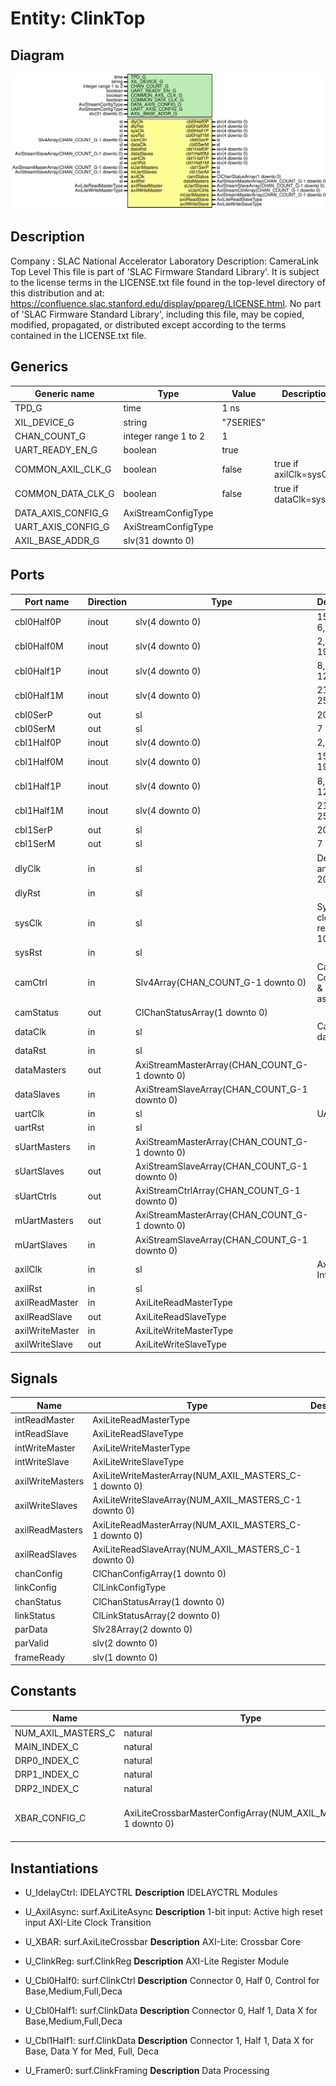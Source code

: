 # Entity: ClinkTop

## Diagram

![Diagram](ClinkTop.svg "Diagram")
## Description

Company    : SLAC National Accelerator Laboratory
Description:
CameraLink Top Level
This file is part of 'SLAC Firmware Standard Library'.
It is subject to the license terms in the LICENSE.txt file found in the
top-level directory of this distribution and at:
   https://confluence.slac.stanford.edu/display/ppareg/LICENSE.html.
No part of 'SLAC Firmware Standard Library', including this file,
may be copied, modified, propagated, or distributed except according to
the terms contained in the LICENSE.txt file.
## Generics

| Generic name       | Type                 | Value     | Description            |
| ------------------ | -------------------- | --------- | ---------------------- |
| TPD_G              | time                 | 1 ns      |                        |
| XIL_DEVICE_G       | string               | "7SERIES" |                        |
| CHAN_COUNT_G       | integer range 1 to 2 | 1         |                        |
| UART_READY_EN_G    | boolean              | true      |                        |
| COMMON_AXIL_CLK_G  | boolean              | false     | true if axilClk=sysClk |
| COMMON_DATA_CLK_G  | boolean              | false     | true if dataClk=sysClk |
| DATA_AXIS_CONFIG_G | AxiStreamConfigType  |           |                        |
| UART_AXIS_CONFIG_G | AxiStreamConfigType  |           |                        |
| AXIL_BASE_ADDR_G   | slv(31 downto 0)     |           |                        |
## Ports

| Port name       | Direction | Type                                          | Description                         |
| --------------- | --------- | --------------------------------------------- | ----------------------------------- |
| cbl0Half0P      | inout     | slv(4 downto 0)                               | 15, 17,  5,  6,  3                  |
| cbl0Half0M      | inout     | slv(4 downto 0)                               |  2,  4, 18, 19, 16                  |
| cbl0Half1P      | inout     | slv(4 downto 0)                               |  8, 10, 11, 12,  9                  |
| cbl0Half1M      | inout     | slv(4 downto 0)                               | 21, 23, 24, 25, 22                  |
| cbl0SerP        | out       | sl                                            | 20                                  |
| cbl0SerM        | out       | sl                                            | 7                                   |
| cbl1Half0P      | inout     | slv(4 downto 0)                               |  2,  4,  5,  6, 3                   |
| cbl1Half0M      | inout     | slv(4 downto 0)                               | 15, 17, 18, 19 16                   |
| cbl1Half1P      | inout     | slv(4 downto 0)                               |  8, 10, 11, 12,  9                  |
| cbl1Half1M      | inout     | slv(4 downto 0)                               | 21, 23, 24, 25, 22                  |
| cbl1SerP        | out       | sl                                            | 20                                  |
| cbl1SerM        | out       | sl                                            | 7                                   |
| dlyClk          | in        | sl                                            | Delay clock and reset, 200Mhz       |
| dlyRst          | in        | sl                                            |                                     |
| sysClk          | in        | sl                                            | System clock and reset, > 100 Mhz   |
| sysRst          | in        | sl                                            |                                     |
| camCtrl         | in        | Slv4Array(CHAN_COUNT_G-1 downto 0)            | Camera Control Bits & status, async |
| camStatus       | out       | ClChanStatusArray(1 downto 0)                 |                                     |
| dataClk         | in        | sl                                            | Camera data                         |
| dataRst         | in        | sl                                            |                                     |
| dataMasters     | out       | AxiStreamMasterArray(CHAN_COUNT_G-1 downto 0) |                                     |
| dataSlaves      | in        | AxiStreamSlaveArray(CHAN_COUNT_G-1 downto 0)  |                                     |
| uartClk         | in        | sl                                            | UART data                           |
| uartRst         | in        | sl                                            |                                     |
| sUartMasters    | in        | AxiStreamMasterArray(CHAN_COUNT_G-1 downto 0) |                                     |
| sUartSlaves     | out       | AxiStreamSlaveArray(CHAN_COUNT_G-1 downto 0)  |                                     |
| sUartCtrls      | out       | AxiStreamCtrlArray(CHAN_COUNT_G-1 downto 0)   |                                     |
| mUartMasters    | out       | AxiStreamMasterArray(CHAN_COUNT_G-1 downto 0) |                                     |
| mUartSlaves     | in        | AxiStreamSlaveArray(CHAN_COUNT_G-1 downto 0)  |                                     |
| axilClk         | in        | sl                                            | Axi-Lite Interface                  |
| axilRst         | in        | sl                                            |                                     |
| axilReadMaster  | in        | AxiLiteReadMasterType                         |                                     |
| axilReadSlave   | out       | AxiLiteReadSlaveType                          |                                     |
| axilWriteMaster | in        | AxiLiteWriteMasterType                        |                                     |
| axilWriteSlave  | out       | AxiLiteWriteSlaveType                         |                                     |
## Signals

| Name             | Type                                                   | Description |
| ---------------- | ------------------------------------------------------ | ----------- |
| intReadMaster    | AxiLiteReadMasterType                                  |             |
| intReadSlave     | AxiLiteReadSlaveType                                   |             |
| intWriteMaster   | AxiLiteWriteMasterType                                 |             |
| intWriteSlave    | AxiLiteWriteSlaveType                                  |             |
| axilWriteMasters | AxiLiteWriteMasterArray(NUM_AXIL_MASTERS_C-1 downto 0) |             |
| axilWriteSlaves  | AxiLiteWriteSlaveArray(NUM_AXIL_MASTERS_C-1 downto 0)  |             |
| axilReadMasters  | AxiLiteReadMasterArray(NUM_AXIL_MASTERS_C-1 downto 0)  |             |
| axilReadSlaves   | AxiLiteReadSlaveArray(NUM_AXIL_MASTERS_C-1 downto 0)   |             |
| chanConfig       | ClChanConfigArray(1 downto 0)                          |             |
| linkConfig       | ClLinkConfigType                                       |             |
| chanStatus       | ClChanStatusArray(1 downto 0)                          |             |
| linkStatus       | ClLinkStatusArray(2 downto 0)                          |             |
| parData          | Slv28Array(2 downto 0)                                 |             |
| parValid         | slv(2 downto 0)                                        |             |
| frameReady       | slv(1 downto 0)                                        |             |
## Constants

| Name               | Type                                                            | Value                                                                                                                                                                       | Description |
| ------------------ | --------------------------------------------------------------- | --------------------------------------------------------------------------------------------------------------------------------------------------------------------------- | ----------- |
| NUM_AXIL_MASTERS_C | natural                                                         |  4                                                                                                                                                                          |             |
| MAIN_INDEX_C       | natural                                                         |  0                                                                                                                                                                          |             |
| DRP0_INDEX_C       | natural                                                         |  1                                                                                                                                                                          |             |
| DRP1_INDEX_C       | natural                                                         |  2                                                                                                                                                                          |             |
| DRP2_INDEX_C       | natural                                                         |  3                                                                                                                                                                          |             |
| XBAR_CONFIG_C      | AxiLiteCrossbarMasterConfigArray(NUM_AXIL_MASTERS_C-1 downto 0) |  genAxiLiteConfig(NUM_AXIL_MASTERS_C,<br><span style="padding-left:20px"> AXIL_BASE_ADDR_G,<br><span style="padding-left:20px"> 14,<br><span style="padding-left:20px"> 12) |             |
## Instantiations

- U_IdelayCtrl: IDELAYCTRL
**Description**
IDELAYCTRL Modules

- U_AxilAsync: surf.AxiLiteAsync
**Description**
1-bit input: Active high reset input
AXI-Lite Clock Transition

- U_XBAR: surf.AxiLiteCrossbar
**Description**
AXI-Lite: Crossbar Core

- U_ClinkReg: surf.ClinkReg
**Description**
AXI-Lite Register Module

- U_Cbl0Half0: surf.ClinkCtrl
**Description**
Connector 0, Half 0, Control for Base,Medium,Full,Deca

- U_Cbl0Half1: surf.ClinkData
**Description**
Connector 0, Half 1, Data X for Base,Medium,Full,Deca

- U_Cbl1Half1: surf.ClinkData
**Description**
Connector 1, Half 1, Data X for Base, Data Y for Med, Full, Deca

- U_Framer0: surf.ClinkFraming
**Description**
Data Processing

